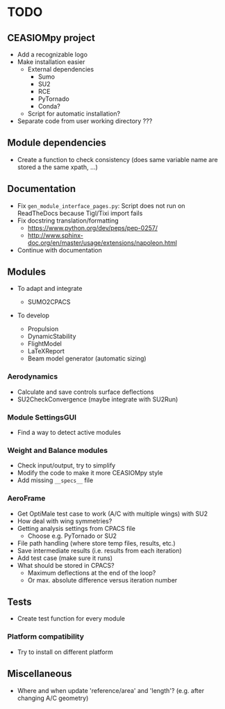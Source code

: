 # TODO

## CEASIOMpy project
* Add a recognizable logo
* Make installation easier
    * External dependencies
        * Sumo
        * SU2
        * RCE
        * PyTornado
        * Conda?
    * Script for automatic installation?
* Separate code from user working directory ???

## Module dependencies
* Create a function to check consistency (does same variable name are stored a the same xpath, ...)


## Documentation
* Fix `gen_module_interface_pages.py`: Script does not run on ReadTheDocs because Tigl/Tixi import fails
* Fix docstring translation/formatting
    * https://www.python.org/dev/peps/pep-0257/
    * http://www.sphinx-doc.org/en/master/usage/extensions/napoleon.html
* Continue with documentation

## Modules
* To adapt and integrate
    * SUMO2CPACS

* To develop
    * Propulsion
    * DynamicStability
    * FlightModel
    * LaTeXReport
    * Beam model generator (automatic sizing)

### Aerodynamics
* Calculate and save controls surface deflections
* SU2CheckConvergence (maybe integrate with SU2Run)

### Module SettingsGUI
* Find a way to detect active modules

### Weight and Balance modules
* Check input/output, try to simplify
* Modify the code to make it more CEASIOMpy style
* Add missing `__specs__` file

### AeroFrame
* Get OptiMale test case to work (A/C with multiple wings) with SU2
* How deal with wing symmetries?
* Getting analysis settings from CPACS file
    * Choose e.g. PyTornado or SU2
* File path handling (where store temp files, results, etc.)
* Save intermediate results (i.e. results from each iteration)
* Add test case (make sure it runs)
* What should be stored in CPACS?
    * Maximum deflections at the end of the loop?
    * Or max. absolute difference versus iteration number

## Tests
* Create test function for every module

### Platform compatibility
* Try to install on different platform

## Miscellaneous
* Where and when update 'reference/area' and 'length'? (e.g. after changing A/C geometry)
